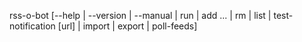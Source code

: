 rss-o-bot [--help | --version | --manual | run |
            add <url> <filters>... | rm <id> | list |
            test-notification [url] | import <file> |
            export | poll-feeds]

